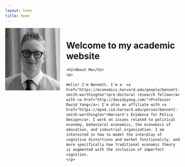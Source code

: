 ```yaml
---
layout: home
title: Home
---
```


<div style="display: flex;">
  <img src="/assets/bw.jpg" style="width:180px;height:200px;margin-right:20px;">
  <div>
    <h1>Welcome to my academic website</h1>

    <h2>About Me</h2>
    <p> 

    Hello! I'm Bennett. I'm a  <a href="https://economics.harvard.edu/people/bennett-smith-worthington">pre-doctoral research fellow</a> with <a href="http://davidyyang.com/">Professor David Yang</a>; I'm also an affiliate with <a href="https://epod.cid.harvard.edu/person/bennett-smith-worthington">Harvard's Evidence for Policy Design</a>. I work on issues related to political economy, behavioral economics, the economics of education, and industrial organization. I am interested in how to model the interplay of cognitive distortions and market functionality, and more specifically how traditional economic theory is augmented with the inclusion of imperfect cognition. 
    </p>
  </div>
</div>
